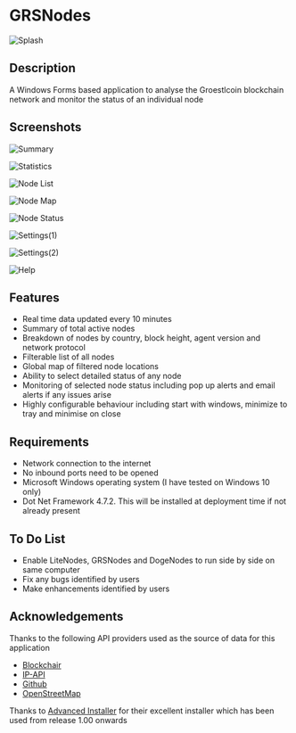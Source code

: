 # GRSNodes

![Splash](https://user-images.githubusercontent.com/124823644/223736196-1bdbfa5a-00b2-4488-8162-0674ed2c373d.png)

## Description

A Windows Forms based application to analyse the Groestlcoin blockchain network and monitor the status of an individual node

## Screenshots

![Summary](https://user-images.githubusercontent.com/124823644/223736252-0d44cc97-f116-4c55-a882-4908ade35310.png)

![Statistics](https://user-images.githubusercontent.com/124823644/223736332-f16a5ccd-9826-4484-af3e-d8d084126c25.png)

![Node List](https://user-images.githubusercontent.com/124823644/223736422-d7e6a570-6ece-4f6a-878b-341ffdc8e592.png)

![Node Map](https://user-images.githubusercontent.com/124823644/223736442-d2a312e7-0649-4148-b1b5-b17bf66976ac.png)

![Node Status](https://user-images.githubusercontent.com/124823644/223736456-527a74f7-9edc-45f1-8a31-67ce3575881d.png)

![Settings(1)](https://user-images.githubusercontent.com/124823644/223736478-370813b2-bc72-4d8c-b591-fdadde3ef653.png)

![Settings(2)](https://user-images.githubusercontent.com/124823644/223736505-50bd1480-b9a9-43f5-b617-9114c5f61844.png)

![Help](https://user-images.githubusercontent.com/124823644/223736548-b5ffc2d4-f923-43f5-a7dd-e302c3be208e.png)

## Features

 - Real time data updated every 10 minutes
 - Summary of total active nodes
 - Breakdown of nodes by country, block height, agent version and network protocol
 - Filterable list of all nodes
 - Global map of filtered node locations
 - Ability to select detailed status of any node 
 - Monitoring of selected node status including pop up alerts and email alerts if any issues arise
 - Highly configurable behaviour including start with windows, minimize to tray and minimise on close
 
## Requirements

 - Network connection to the internet
 - No inbound ports need to be opened
 - Microsoft Windows operating system (I have tested on Windows 10 only)
 - Dot Net Framework 4.7.2. This will be installed at deployment time if not already present
 
## To Do List

- Enable LiteNodes, GRSNodes and DogeNodes to run side by side on same computer
- Fix any bugs identified by users
- Make enhancements identified by users
 
## Acknowledgements

Thanks to the following API providers used as the source of data for this application

- [Blockchair](https://blockchair.com/)
- [IP-API](https://ip-api.com/)
- [Github](https://github.com/)
- [OpenStreetMap](https://www.openstreetmap.org/)

Thanks to [Advanced Installer](https://www.advancedinstaller.com/) for their excellent installer which has been used from release 1.00 onwards
